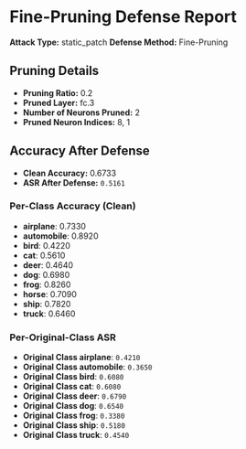 # Fine-Pruning Defense Report

**Attack Type:** static_patch
**Defense Method:** Fine-Pruning

## Pruning Details

- **Pruning Ratio:** 0.2
- **Pruned Layer:** fc.3
- **Number of Neurons Pruned:** 2
- **Pruned Neuron Indices:** 8, 1

## Accuracy After Defense

- **Clean Accuracy:** 0.6733
- **ASR After Defense:** `0.5161`

### Per-Class Accuracy (Clean)
- **airplane**: 0.7330
- **automobile**: 0.8920
- **bird**: 0.4220
- **cat**: 0.5610
- **deer**: 0.4640
- **dog**: 0.6980
- **frog**: 0.8260
- **horse**: 0.7090
- **ship**: 0.7820
- **truck**: 0.6460


### Per-Original-Class ASR
- **Original Class airplane**: `0.4210`
- **Original Class automobile**: `0.3650`
- **Original Class bird**: `0.6080`
- **Original Class cat**: `0.6080`
- **Original Class deer**: `0.6790`
- **Original Class dog**: `0.6540`
- **Original Class frog**: `0.3380`
- **Original Class ship**: `0.5180`
- **Original Class truck**: `0.4540`
